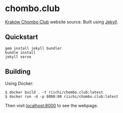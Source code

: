chombo.club
===========

[Kraków Chombo Club](https://chombo.club) website source. Built using [Jekyll](https://jekyllrb.com/).

## Quickstart

```
gem install jekyll bundler
bundle install
jekyll serve
```

## Building
Using Docker:
```
$ docker build . -t riichi/chombo.club:latest
$ docker run -d -p 8000:80 riichi/chombo.club:latest
```
Then visit [localhost:8000](http://localhost:8000) to see the webpage.
